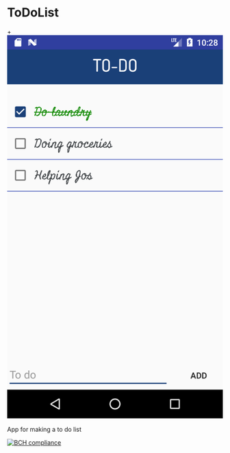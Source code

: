 # ToDoList

+![alt text](https://github.com/nathaliejborst/ToDoList/blob/master/app/src/main/res/drawable/screenshot.png)

App for making a to do list

[![BCH compliance](https://bettercodehub.com/edge/badge/nathaliejborst/ToDoList?branch=master)](https://bettercodehub.com/)
